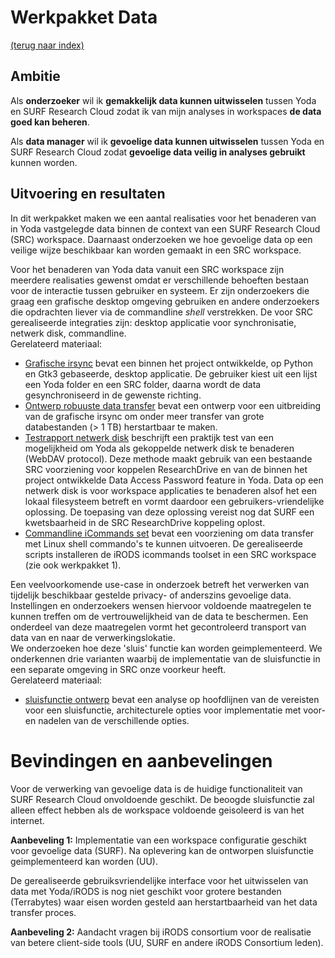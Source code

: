 # Werkpakket Data
[(terug naar index)](index.md)

## Ambitie
Als **onderzoeker** 
wil ik **gemakkelijk data kunnen uitwisselen** tussen Yoda en 
SURF Research Cloud
zodat ik van mijn analyses in workspaces **de data goed kan beheren**. 

Als **data manager**
wil ik **gevoelige data kunnen uitwisselen** tussen Yoda en
SURF Research Cloud
zodat **gevoelige data veilig in analyses gebruikt** kunnen worden. 

## Uitvoering en resultaten
In dit werkpakket maken we een aantal realisaties voor het benaderen
van in Yoda vastgelegde data binnen de context van een 
SURF Research Cloud (SRC) workspace. 
Daarnaast onderzoeken we hoe gevoelige data op een veilige wijze
beschikbaar kan worden gemaakt in een SRC workspace.

Voor het benaderen van Yoda data vanuit een SRC workspace zijn meerdere
realisaties gewenst omdat er verschillende behoeften
bestaan voor de interactie tussen gebruiker en systeem. 
Er zijn onderzoekers die graag een grafische desktop omgeving gebruiken
en andere onderzoekers die opdrachten liever via de commandline *shell* verstrekken.
De voor SRC gerealiseerde integraties zijn: 
desktop applicatie voor synchronisatie, netwerk disk, commandline.   
Gerelateerd materiaal:
- [Grafische irsync](https://github.com/UtrechtUniversity/researchcloud-items/blob/main/docs/roles/irods_guisync.md)
bevat een binnen het project ontwikkelde, op Python en Gtk3 gebaseerde, desktop applicatie. 
De gebruiker kiest uit een lijst een Yoda folder en een SRC folder, daarna wordt de data
gesynchroniseerd in de gewenste richting. 
- [Ontwerp robuuste data transfer](https://github.com/UtrechtUniversity/energize) 
bevat een ontwerp voor een uitbreiding van de grafische irsync om onder meer transfer van grote 
databestanden (> 1 TB) herstartbaar te maken. 
- [Testrapport netwerk disk](w3/w3-test-mounted-disk-public.pdf) beschrijft een praktijk test van 
een mogelijkheid om Yoda als gekoppelde netwerk disk te benaderen (WebDAV protocol). Deze methode 
maakt gebruik van een bestaande SRC voorziening voor koppelen ResearchDrive en van de binnen
het project ontwikkelde Data Access Password feature in Yoda. 
Data op een netwerk disk is voor workspace applicaties te benaderen alsof het een lokaal 
filesysteem betreft en vormt daardoor een gebruikers-vriendelijke oplossing. De toepasing van
deze oplossing vereist nog dat SURF een kwetsbaarheid in de SRC ResearchDrive koppeling oplost.  
- [Commandline iCommands set](https://utrechtuniversity.github.io/researchcloud-items/playbooks/icommands.html)
bevat een voorziening om data transfer met Linux shell commando's te kunnen uitvoeren. De 
gerealiseerde scripts installeren de iRODS icommands toolset in een 
SRC workspace (zie ook werkpakket 1). 

Een veelvoorkomende use-case in onderzoek betreft het verwerken van tijdelijk beschikbaar gestelde 
privacy- of anderszins gevoelige data.  
Instellingen en onderzoekers wensen hiervoor voldoende maatregelen te kunnen treffen om de 
vertrouwelijkheid van de data te beschermen.  Een onderdeel van deze maatregelen vormt het 
gecontroleerd transport van data van en naar de verwerkingslokatie.    
We onderzoeken hoe deze 'sluis' functie kan worden geimplementeerd. We onderkennen drie varianten
waarbij de implementatie van de sluisfunctie in een separate omgeving in SRC onze voorkeur heeft.   
Gerelateerd materiaal:
- [sluisfunctie ontwerp](w3/w3-sluisfunctie-ontwerp.pdf) bevat een analyse op hoofdlijnen van 
de vereisten voor een sluisfunctie, architecturele opties voor implementatie met voor- en nadelen
van de verschillende opties.


# Bevindingen en aanbevelingen
Voor de verwerking van gevoelige data is de huidige functionaliteit van SURF Research Cloud 
onvoldoende geschikt. De beoogde sluisfunctie zal alleen effect hebben als de workspace
voldoende geisoleerd is van het internet.

**Aanbeveling 1:** Implementatie van een workspace configuratie geschikt voor gevoelige data (SURF).
Na oplevering kan de ontworpen sluisfunctie geimplementeerd kan worden (UU). 

De gerealiseerde gebruiksvriendelijke interface voor het uitwisselen van data met Yoda/iRODS 
is nog niet geschikt voor grotere bestanden (Terrabytes) waar eisen worden gesteld aan
herstartbaarheid van het data transfer proces.

**Aanbeveling 2:** Aandacht vragen bij iRODS consortium voor de realisatie van betere client-side 
tools (UU, SURF en andere iRODS Consortium leden).
